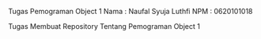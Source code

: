 Tugas Pemograman Object 1
Nama : Naufal Syuja Luthfi
NPM : 0620101018

Tugas Membuat Repository
Tentang Pemograman Object 1
